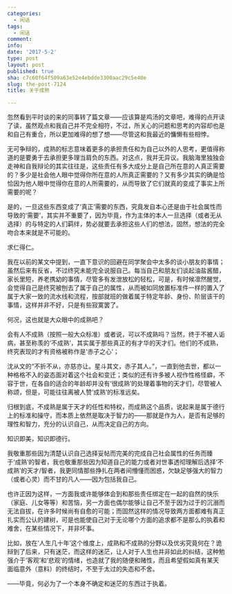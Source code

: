 ```yaml
---
categories:
  - 闲话
tags:
  - 闲话
comment: 
info: 
date: '2017-5-2'
type: post
layout: post
published: true
sha: c7c60f64f509a63e52e4ebdde3300aac29c5e40e
slug: the-post-7124
title: 关于成熟

---
```

忽然看到平时谈的来的同事转了篇文章——应该算是鸡汤的文章吧，难得的点开读了读，虽然观点和我自己并不完全相符，不过，所关心的问题和思考的内容却也是和自己有重合，所以更加难得的想了想——尽管这和我最近的慵懒有些相悖。

无可争辩的，成熟的标志意味着更多的承担责任和为自己以外的人思考，更值得称道的是要勇于去承担更多理当肩负的东西。对这点，我并无异议。我脑海里独独会走神和自我辩论的其实往往是，这些责任有多大成分上是自己所在意的人真正需要的？多少是社会他人眼中觉得你所在意的人所真正需要的？又有多少其实的确是恰恰因为他人眼中觉得你在意的人所需要的，从而导致了它们就真的变成了事实上所需要的呢？

是的，一旦这些东西变成了‘真正’需要的东西，究竟发自本心还是由于社会属性而导致的‘需要’，其实并不重要了，因为毕竟，作为主体的本人一旦选择（或者无从选择）的与特定的人们羁绊，势必就要去承担这些人们的想法，固然，想法的完全吻合本来就是不可能的。

求仁得仁。

我在以前的某文中提到，一直下意识的回避在同学聚会中太多的谈小朋友的事情；虽然后来有反省，不过终究未能完全说服自己。每当自己和朋友们谈起油盐酱醋，家长里短，养老携幼的事情，尽管多有发泄放松的轻松，可是，有时候凛然醒觉，会觉得自己是终究被刨去了属于自己的属性，从而被如同放置标准件一样的置入了属于大家一致的流水线和流程，按部就班的做着属于特定年龄、身份、阶层该干的事情，这样并非不好，只是有些寂寞罢了。

何况，这也就是大众眼中的成熟吧？

会有人不成熟（按照一般大众标准）或者说，可以不成熟吗？当然，终于不被人诟病，甚至称羡的‘不成熟’，其实属于那些真正的有才华的天才们。他们的不成熟，终究表现的才有资格被称作是‘赤子之心’；

沈从文的“不折不从，亦慈亦让。星斗其文，赤子其人。”，一直到他去世，都以一种格格不入的姿态面对着这个社会和变迁；类似的还有许多被人视作性格怪癖，不容于世，在各自的适合的年龄却并没有‘很成熟’的处理着事物的天才们，尽管被人称颂，但是，可能往往离被人赞‘成熟’的标准远矣。

归根到底，不成熟是属于天才的任性和特权，而成熟这个品质，说起来是属于德行上的标准和操守，而本质上依然是取决于智力的——那就是作为人，是否有足够的理性和智力，充分的认识自己，从而决定自己的方向。

知识即美，知识即德行。

我敬重那些因为清楚认识自己选择妥帖而完美的完成自己社会属性的任务而臻于‘成熟’的智者，我也敬重那些因为知道自己的能力或者对世事透彻理解后选择‘不成熟’的天才/智者，我更同情那些挣扎在两者间懵懂而困惑，欠缺足够强大的智力（或者心灵）而不甘的凡人——因为包括我自己。

也许正因为这样，一方面我或许能够体会到和那些责任绑定在一起的自然的快乐（家庭、儿女等等）和苦恼，另一方面也偶尔能够让自己不至于因为过于的沉溺而无法自拔，在许多时候尚有自愈的可能；而固然这样的情况导致两方面都难有真正扎实而公认的建树，可是也能使自己对于无论哪个方面的追求都不是那么的执着和难舍，在某些情况下，并非坏事。

比如，放在‘人生几十年’这个维度上，成熟和不成熟的分野以及优劣究竟何在？诡辩到了后来，只有迷茫，而这样的迷茫，让人对于人生也并非如此的纠结，这种勉强介于‘客观’和‘悲观’的情绪，也造就了我的随便和赌性，而且希望假如真有某天面临意外（意料）的终结时，不至于太过的失态和不舍。

——毕竟，何必为了一个本身不确定和迷茫的东西过于执着。



